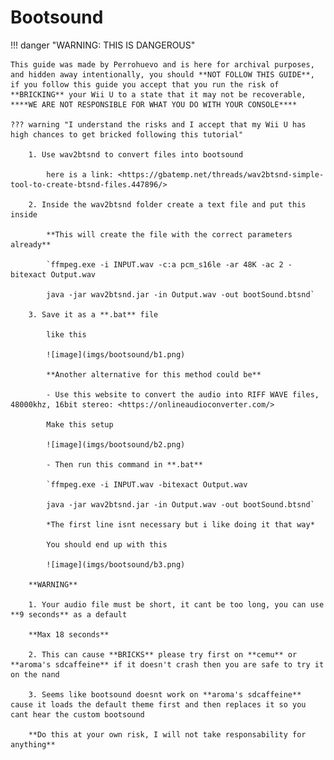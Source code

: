 # Bootsound

!!! danger "WARNING: THIS IS DANGEROUS"

    This guide was made by Perrohuevo and is here for archival purposes, and hidden away intentionally, you should **NOT FOLLOW THIS GUIDE**, if you follow this guide you accept that you run the risk of **BRICKING** your Wii U to a state that it may not be recoverable, ****WE ARE NOT RESPONSIBLE FOR WHAT YOU DO WITH YOUR CONSOLE****

    ??? warning "I understand the risks and I accept that my Wii U has high chances to get bricked following this tutorial"

        1. Use wav2btsnd to convert files into bootsound

            here is a link: <https://gbatemp.net/threads/wav2btsnd-simple-tool-to-create-btsnd-files.447896/>

        2. Inside the wav2btsnd folder create a text file and put this inside

            **This will create the file with the correct parameters already**

            `ffmpeg.exe -i INPUT.wav -c:a pcm_s16le -ar 48K -ac 2 -bitexact Output.wav

            java -jar wav2btsnd.jar -in Output.wav -out bootSound.btsnd`

        3. Save it as a **.bat** file

            like this

            ![image](imgs/bootsound/b1.png)

            **Another alternative for this method could be**

            - Use this website to convert the audio into RIFF WAVE files, 48000khz, 16bit stereo: <https://onlineaudioconverter.com/>

            Make this setup

            ![image](imgs/bootsound/b2.png)

            - Then run this command in **.bat**

            `ffmpeg.exe -i INPUT.wav -bitexact Output.wav

            java -jar wav2btsnd.jar -in Output.wav -out bootSound.btsnd`

            *The first line isnt necessary but i like doing it that way*

            You should end up with this

            ![image](imgs/bootsound/b3.png)

        **WARNING**

        1. Your audio file must be short, it cant be too long, you can use **9 seconds** as a default

        **Max 18 seconds**

        2. This can cause **BRICKS** please try first on **cemu** or **aroma's sdcaffeine** if it doesn't crash then you are safe to try it on the nand

        3. Seems like bootsound doesnt work on **aroma's sdcaffeine** cause it loads the default theme first and then replaces it so you cant hear the custom bootsound

        **Do this at your own risk, I will not take responsability for anything**